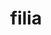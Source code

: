 ---
title: filia
meaning: daughter
pos: noun
ch: [f, f1, familia, 7r]
stem: fili
genend: ae
abbgender: f.
abbgender2: fem.
gender: feminine
declension: first
six: y
---